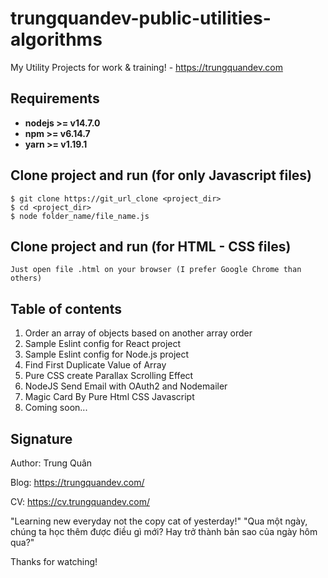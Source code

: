 # trungquandev-public-utilities-algorithms
My Utility Projects for work &amp; training! - https://trungquandev.com

## Requirements

* **nodejs >= v14.7.0**
* **npm >= v6.14.7**
* **yarn >= v1.19.1**

## Clone project and run (for only Javascript files)

```
$ git clone https://git_url_clone <project_dir>
$ cd <project_dir>
$ node folder_name/file_name.js
```

## Clone project and run (for HTML - CSS files)

```
Just open file .html on your browser (I prefer Google Chrome than others)
```

## Table of contents
1. Order an array of objects based on another array order
2. Sample Eslint config for React project
3. Sample Eslint config for Node.js project
4. Find First Duplicate Value of Array
5. Pure CSS create Parallax Scrolling Effect
6. NodeJS Send Email with OAuth2 and Nodemailer
7. Magic Card By Pure Html CSS Javascript
8. Coming soon...


## Signature
Author: Trung Quân

Blog: https://trungquandev.com/

CV: https://cv.trungquandev.com/

"Learning new everyday not the copy cat of yesterday!"
"Qua một ngày, chúng ta học thêm được điều gì mới? Hay trở thành bản sao của ngày hôm qua?"

Thanks for watching!
